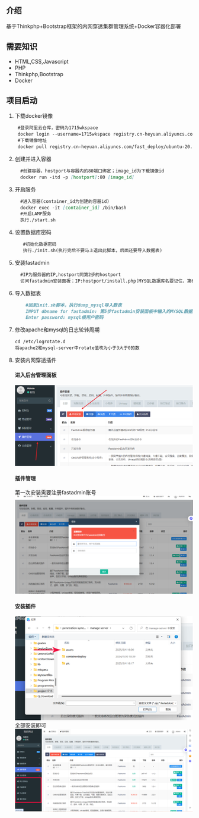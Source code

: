 ## 介绍
基于Thinkphp+Bootstrap框架的内网穿透集群管理系统+Docker容器化部署

## 需要知识

* HTML,CSS,Javascript
* PHP
* Thinkphp,Bootstrap
* Docker


## 项目启动
1. 下载docker镜像
   ```markdown
    #登录阿里云仓库，密码为1715wkspace
    docker login --username=1715wkspace registry.cn-heyuan.aliyuncs.com
    #下载镜像地址
    docker pull registry.cn-heyuan.aliyuncs.com/fast_deploy/ubuntu-20.04:1.0 
    ```
2. 创建并进入容器
   ```markdown
     #创建容器，hostport与容器内的80端口绑定；image_id为下载镜像id
     docker run -itd -p [hostport]:80 [image_id]
   ```
4. 开启服务    
   ```markdown
     #进入容器(container_id为创建的容器id)
     docker exec -it [container_id] /bin/bash
     #开启LAMP服务
     执行./start.sh
    ```
5. 设置数据库密码
   ```markdown
      #初始化数据密码
      执行./init.sh(执行完后不要马上退出此脚本，后面还要导入数据表)
   ```
6. 安装fastadmin
    ```markdown
      #IP为服务器的IP,hostport同第2步的hostport
      访问fastadmin安装面板：IP:hostport/install.php(MYSQL数据库名要记住，第6步要用到)
    ```
7. 导入数据表
   ```markdown
       #回到init.sh脚本，执行dump_mysql导入数表
       INPUT dbname for fastadmin: 第5步fastadmin安装面板中输入的MYSQL数据库名
       Enter password: mysql根用户密码
   ```
8. 修改apache和mysql的日志轮转周期
     ```markdown
     cd /etc/logrotate.d
     将apache2和mysql-server中rotate值改为小于3大于0的数
     ```
9. 安装内网穿透插件
   #### 进入后台管理面板
   ![](pic/1.png)
   #### 插件管理
   第一次安装需要注册fastadmin账号
   ![](pic/2.png)
   #### 安装插件
   ![](pic/3.png)
   全部安装即可
   ![](pic/4.png)
    